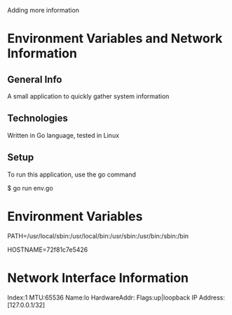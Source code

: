 Adding more information

# Environment Variables and Network Information

## General Info
A small application to quickly gather system information

## Technologies
Written in Go language, tested in Linux

## Setup
To run this application, use the go command

$ go run env.go

Environment Variables
=====================
PATH=/usr/local/sbin:/usr/local/bin:/usr/sbin:/usr/bin:/sbin:/bin

HOSTNAME=72f81c7e5426


Network Interface Information
=============================
Index:1 MTU:65536 Name:lo HardwareAddr: Flags:up|loopback IP Address: [127.0.0.1/32] 

